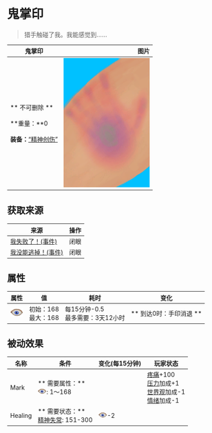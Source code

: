 # 鬼掌印  
> 猎手触碰了我。我能感觉到……  
  
  鬼掌印  |   图片   
 ----  |  ----:   
 ** 不可删除 **<br><br>**重量：**0<br><br>**装备：**[“精神创伤”](eTag_WSpiritual.md)  |  <img decoding="async" src="Sprite/HuntersMark.png" href="a.md" style="max-width:300px;max-height:300px;">   
  
## 获取来源  
来源  |  操作  
----  |  ----  
[我失败了！(事件)](Event_HunterFightBadFailure.md)  |  闭眼  
[我没能逃掉！(事件)](Event_HunterFightFailedRetreat.md)  |  闭眼  
## 属性   
属性  |  值  |  耗时  |  变化  
----  |  ----  |  ----  |  ----  
<img decoding="async" src="Sprite/MindState.png" href="a.md" style="max-width:30px;max-height:30px;">  |  初始：168<br>最大：168  |  每15分钟-0.5<br>最多需要：3天12小时  |  ** 到达0时：手印消退 **<br>  
## 被动效果  
名称  |  条件  |  变化(每15分钟)  |  玩家状态  
----  |  ----  |  ----  |  ----  
Mark  |  ** 需要属性：**<br><img decoding="async" src="Sprite/MindState.png" href="a.md" style="max-width:20px;max-height:20px;">: 1～168  |    |  [疼痛](Pain.md)+100<br>[压力](Stress.md)加成+1<br>[世界观](Structure.md)加成-1<br>[情绪](Morale.md)加成-1  
Healing  |  ** 需要状态：**<br>[精神失常](MindState.md): 151-300  |  <img decoding="async" src="Sprite/MindState.png" href="a.md" style="max-width:20px;max-height:20px;">-2  |    
